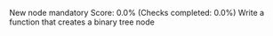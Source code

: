  New node
mandatory
Score: 0.0% (Checks completed: 0.0%)
Write a function that creates a binary tree node
